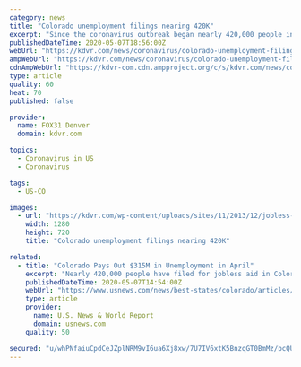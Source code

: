 ```yaml
---
category: news
title: "Colorado unemployment filings nearing 420K"
excerpt: "Since the coronavirus outbreak began nearly 420,000 people in Colorado have filed for unemployment benefits, the state labor department said Thursday. Colorado’s unemployment"
publishedDateTime: 2020-05-07T18:56:00Z
webUrl: "https://kdvr.com/news/coronavirus/colorado-unemployment-filings-nearing-420k/"
ampWebUrl: "https://kdvr.com/news/coronavirus/colorado-unemployment-filings-nearing-420k/amp/"
cdnAmpWebUrl: "https://kdvr-com.cdn.ampproject.org/c/s/kdvr.com/news/coronavirus/colorado-unemployment-filings-nearing-420k/amp/"
type: article
quality: 60
heat: 70
published: false

provider:
  name: FOX31 Denver
  domain: kdvr.com

topics:
  - Coronavirus in US
  - Coronavirus

tags:
  - US-CO

images:
  - url: "https://kdvr.com/wp-content/uploads/sites/11/2013/12/jobless-rate-unemployment1.jpg?w=800&h=450&crop=1&resize=1280,720"
    width: 1280
    height: 720
    title: "Colorado unemployment filings nearing 420K"

related:
  - title: "Colorado Pays Out $315M in Unemployment in April"
    excerpt: "Nearly 420,000 people have filed for jobless aid in Colorado since the response to the coronavirus outbreak caused businesses to close."
    publishedDateTime: 2020-05-07T14:54:00Z
    webUrl: "https://www.usnews.com/news/best-states/colorado/articles/2020-05-07/colorado-outbreak-unemployment-filings-reach-nearly-420k"
    type: article
    provider:
      name: U.S. News & World Report
      domain: usnews.com
    quality: 50

secured: "u/whPNfaiuCpdCeJZplNRM9vI6ua6Xj8xw/7U7IV6xtK5BnzqGT0BmMz/bcQUNkMsKE+ddnHV62wGuyOQl7SUjFLL92XLjXuqTb0vj6rVotw5l7ryB6Jt0MzY5jKlDKg98RJfsbzaZ+nA4a5u+oP9eRrR9To+Ic8lTUjii3jRU6uhTKH9XtN7HDtvGEfzjqjiNuGhnKSciuufc1rxyj71R7ab1cFs7/03+aG5k5Q1BgIlTOFUk7U1eeVhvNogKJZ8tLpQOcJWUBecTfFPx6IHBzocbyl8W5378AzbJzg1Q3YcmajVcRQ7uysiqgBk50jxU9tt5Nyq+ALxUC+rpLxdNEUtglpzlqH0VqKeJfRdl0++10og9lP1/KA/XmvSeg4M7UejlyOXyN8opO659cl6+/D/Ov31K769XveaB6npzrp9INRMcO7zgzgK56cO9jBGfapk0GauBqZOgJzQhNVOrUn+F0MjwPiTRpTB+VaRhQ=;zh7YXX6t1x0TQfubJtpTNA=="
---
```



